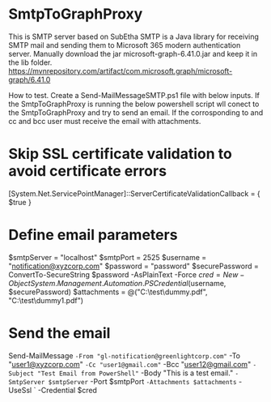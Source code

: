 # SmtpToGraphProxy
This is SMTP server based on SubEtha SMTP is a Java library for receiving SMTP mail and sending them to Microsoft 365 modern authentication server.
Manually download the jar microsoft-graph-6.41.0.jar and keep it in the lib folder.
https://mvnrepository.com/artifact/com.microsoft.graph/microsoft-graph/6.41.0

How to test.
Create a Send-MailMessageSMTP.ps1 file with below inputs.
If the SmtpToGraphProxy is running the below powershell script wll conect to the SmtpToGraphProxy and try to send an email.
If the corrosponding to and cc and bcc user must receive the email with attachments.
# Skip SSL certificate validation to avoid certificate errors
[System.Net.ServicePointManager]::ServerCertificateValidationCallback = { $true }

# Define email parameters
$smtpServer = "localhost"
$smtpPort = 2525
$username = "notification@xyzcorp.com"
$password = "password"
$securePassword = ConvertTo-SecureString $password -AsPlainText -Force
$cred = New-Object System.Management.Automation.PSCredential($username, $securePassword)
$attachments = @("C:\test\dummy.pdf", "C:\test\dummy1.pdf")

# Send the email
Send-MailMessage `
    -From "gl-notification@greenlightcorp.com" `
    -To "user1@xyzcorp.com" `
	  -Cc "user1@gmail.com" `
	  -Bcc "user12@gmail.com" `
    -Subject "Test Email from PowerShell" `
    -Body "This is a test email." `
    -SmtpServer $smtpServer `
    -Port $smtpPort `
	  -Attachments $attachments `
	  -UseSsl `
    -Credential $cred
